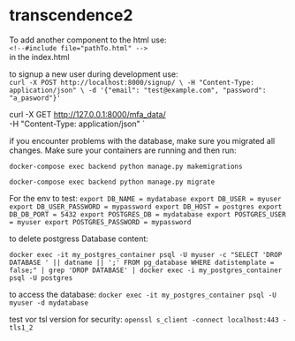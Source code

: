 # transcendence2

To add another component to the html use:\
`<!--#include file="pathTo.html" -->`\
in the index.html

to signup a new user during development use:\
`
curl -X POST http://localhost:8000/signup/ \
-H "Content-Type: application/json" \
-d '{"email": "test@example.com", "password": "a_pasword"}'
`

curl -X GET http://127.0.0.1:8000/mfa_data/ \
-H "Content-Type: application/json"
`

if you encounter problems with the database, make sure you migrated all changes.
Make sure your containers are running and then run:

`docker-compose exec backend python manage.py makemigrations` 

`docker-compose exec backend python manage.py migrate` 


For the env to test:
`
export DB_NAME = mydatabase
export DB_USER = myuser
export DB_USER_PASSWORD = mypassword
export DB_HOST = postgres
export DB_DB_PORT = 5432
export POSTGRES_DB = mydatabase
export POSTGRES_USER = myuser
export POSTGRES_PASSWORD = mypassword
`

to delete postgress Database content:

`
docker exec -it my_postgres_container psql -U myuser -c "SELECT 'DROP DATABASE ' || datname || ';' FROM pg_database WHERE datistemplate = false;" | grep 'DROP DATABASE' | docker exec -i my_postgres_container psql -U postgres
`

to access the database:
`
docker exec -it my_postgres_container psql -U myuser -d mydatabase
`


test vor tsl version for security:
`openssl s_client -connect localhost:443 -tls1_2`
